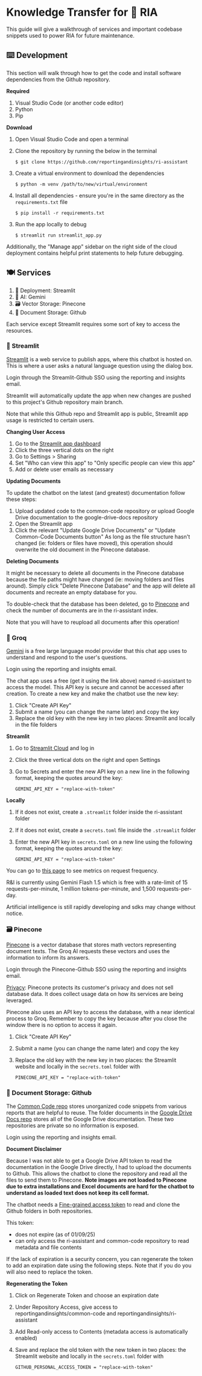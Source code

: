 # Knowledge Transfer for 💬 RIA

This guide will give a walkthrough of services and important codebase snippets used to power RIA for future maintenance.

## ⌨️ Development
This section will walk through how to get the code and install software dependencies from the Github repository.

**Required**
1) Visual Studio Code (or another code editor)
2) Python
3) Pip

**Download**
1) Open Visual Studio Code and open a terminal
2) Clone the repository by running the below in the terminal
   
   ```
   $ git clone https://github.com/reportingandinsights/ri-assistant
   ```

3) Create a virtual environment to download the dependencies

   ```
   $ python -m venv /path/to/new/virtual/environment
   ```

4) Install all dependencies - ensure you're in the same directory as the `requirements.txt` file 

   ```
   $ pip install -r requirements.txt
   ```

3. Run the app locally to debug
   ```
   $ streamlit run streamlit_app.py
   ```

Additionally, the "Manage app" sidebar on the right side of the cloud deployment contains helpful print statements to help future debugging.

## 🍽️ Services
1) 🚀 Deployment: Streamlit
2) 🤖 AI: Gemini
3) 🗃️ Vector Storage: Pinecone
4) 📝 Document Storage: Github

Each service except Streamlit requires some sort of key to access the resources.

### 🚀 Streamlit
[Streamlit](https://streamlit.io/) is a web service to publish apps, where this chatbot is hosted on. This is where a user asks a natural language question using the dialog box.

Login through the Streamlit-Github SSO using the reporting and insights email.

Streamlit will automatically update the app when new changes are pushed to this project's Github repository main branch.

Note that while this Github repo and Streamlit app is public, Streamlit app usage is restricted to certain users. 

**Changing User Access**
1) Go to the [Streamlit app dashboard](https://share.streamlit.io/)
2) Click the three vertical dots on the right
3) Go to Settings > Sharing
4) Set "Who can view this app" to "Only specific people can view this app"
5) Add or delete user emails as necessary

**Updating Documents**

To update the chatbot on the latest (and greatest) documentation follow these steps:
1) Upload updated code to the common-code repository or upload Google Drive documentation to the google-drive-docs repository
2) Open the Streamlit app
3) Click the relevant "Update Google Drive Documents" or "Update Common-Code Documents button"
As long as the file structure hasn't changed (ie: folders or files have moved), this operation should overwrite the old document in the Pinecone database.

**Deleting Documents**

It might be necessary to delete all documents in the Pinecone database because the file paths might have changed (ie: moving folders and files around). Simply click "Delete Pinecone Database" and the app will delete all documents and recreate an empty database for you.

To double-check that the database has been deleted, go to [Pinecone](https://pinecone.io/) and check the number of documents are in the ri-assistant index.  

Note that you will have to reupload all documents after this operation!

### 🤖 Groq
[Gemini](https://aistudio.google.com/app/apikey/) is a free large language model provider that this chat app uses to understand and respond to the user's questions.

Login using the reporting and insights email.

The chat app uses a free (get it using the link above) named ri-assistant to access the model. This API key is secure and cannot be accessed after creation. To create a new key and make the chatbot use the new key:
1) Click "Create API Key"
2) Submit a name (you can change the name later) and copy the key
3) Replace the old key with the new key in two places: Streamlit and locally in the file folders
   
**Streamlit**
1) Go to [Streamlit Cloud](https://share.streamlit.io/) and log in
2) Click the three vertical dots on the right and open Settings
3) Go to Secrets and enter the new API key on a new line in the following format, keeping the quotes around the key:

   ```
   GEMINI_API_KEY = "replace-with-token"
   ```

**Locally**
1) If it does not exist, create a `.streamlit` folder inside the ri-assistant folder
2) If it does not exist, create a `secrets.toml` file inside the `.streamlit` folder 
3) Enter the new API key in `secrets.toml` on a new line using the following format, keeping the quotes around the key:

   ```
   GEMINI_API_KEY = "replace-with-token"
   ```
   
You can go to [this page](https://ai.google.dev/gemini-api/docs/rate-limits) to see metrics on request frequency. 

R&I is currently using Gemini Flash 1.5 which is free with a rate-limit of 15 requests-per-minute, 1 million tokens-per-minute, and 1,500 requests-per-day.

Artificial intelligence is still rapidly developing and sdks may change without notice.

### 🗃️ Pinecone
[Pinecone](https://www.pinecone.io/) is a vector database that stores math vectors representing document texts. The Groq AI requests these vectors and uses the information to inform its answers.

Login through the Pinecone-Github SSO using the reporting and insights email.

[Privacy](https://www.pinecone.io/privacy/): Pinecone protects its customer's privacy and does not sell database data. It does collect usage data on how its services are being leveraged.

Pinecone also uses an API key to access the database, with a near identical process to Groq. Remember to copy the key because after you close the window there is no option to access it again.
1) Click "Create API Key"
2) Submit a name (you can change the name later) and copy the key
3) Replace the old key with the new key in two places: the Streamlit website and locally in the `secrets.toml` folder with

   ```
   PINECONE_API_KEY = "replace-with-token"
   ```

### 📝 Document Storage: Github
The [Common Code repo](https://github.com/reportingandinsights/common-code) stores unorganized code snippets from various reports that are helpful to reuse. The folder documents in the [Google Drive Docs repo](https://github.com/reportingandinsights/google-drive-docs) stores all of the Google Drive documentation. These two repositories are private so no information is exposed.

Login using the reporting and insights email.

**Document Disclaimer**

Because I was not able to get a Google Drive API token to read the documentation in the Google Drive directly, I had to upload the documents to Github. This allows the chatbot to clone the repository and read all the files to send them to Pinecone. **Note images are not loaded to Pinecone due to extra installations and Excel documents are hard for the chatbot to understand as loaded text does not keep its cell format.**

The chatbot needs a [Fine-grained access token](https://github.com/settings/personal-access-tokens) to read and clone the Github folders in both repositories. 

This token:
- does not expire (as of 01/09/25)
- can only access the ri-assistant and common-code repository to read metadata and file contents

If the lack of expiration is a security concern, you can regenerate the token to add an expiration date using the following steps. Note that if you do you will also need to replace the token.

**Regenerating the Token**
1) Click on Regenerate Token and choose an expiration date
2) Under Repository Access, give access to reportingandinsights/common-code and reportingandinsights/ri-assistant
3) Add Read-only access to Contents (metadata access is automatically enabled)
4) Save and replace the old token with the new token in two places: the Streamlit website and locally in the `secrets.toml` folder with

   ```
   GITHUB_PERSONAL_ACCESS_TOKEN = "replace-with-token"
   ```
